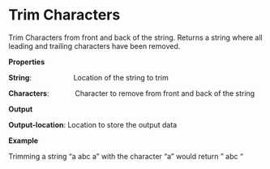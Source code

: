 # Trim Characters

Trim Characters from front and back of the string. Returns a string where all leading and trailing characters have been removed.

 **Properties**
 

**String**:                     Location of the string to trim

**Characters**:             Character to remove from front and back of the string

 **Output**
 

**Output-location**: Location to store the output data

**Example**

Trimming a string “a abc a” with the character “a” would return ” abc “